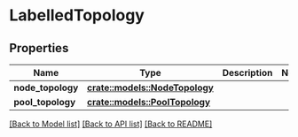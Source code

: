 # LabelledTopology

## Properties

Name | Type | Description | Notes
------------ | ------------- | ------------- | -------------
**node_topology** | [**crate::models::NodeTopology**](NodeTopology.md) |  | 
**pool_topology** | [**crate::models::PoolTopology**](PoolTopology.md) |  | 

[[Back to Model list]](../README.md#documentation-for-models) [[Back to API list]](../README.md#documentation-for-api-endpoints) [[Back to README]](../README.md)


